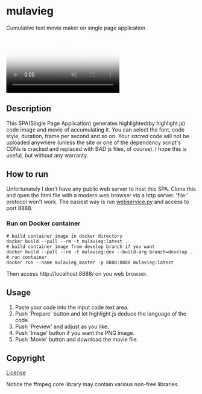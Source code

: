 # mulavieg

Cumulative text movie maker on single page application

<div><video controls muted preload="metadata"
            poster="https://user-images.githubusercontent.com/24844381/192092716-fd71b548-6b2d-4a85-95d6-1886acb4d085.png"
            src="https://user-images.githubusercontent.com/24844381/192092736-a64e75e1-2394-4e69-aece-9fe68184380b.mp4"></video></div>

## Description

This SPA(Single Page Application) generates highlighted(by highlight.js) code image and movie of accumulating it.
You can select the font, code style, duration, frame per second and so on.
Your *sacred* code will not be uploaded anywhere (unless the site or one of the dependency script's CDNs is cracked and replaced with BAD js files, of course).
I hope this is useful, but without any warranty.
 
## How to run

Unfortunately I don't have any public web server to host this SPA.
Clone this and open the html file with a modern web browser via a http server. 'file:' protocol won't work.
The easiest way is run [webservice.py](./src/webservice.py) and access to port 8888.

### Run on Docker container

~~~shell
# build container image in docker directory
docker build --pull --rm -t mulavieg:latest .
# build container image from develop branch if you want
docker build --pull --rm -t mulavieg:dev --build-arg branch=develop .
# run container
docker run --name mulavieg_master -p 8888:8888 mulavieg:latest
~~~

Then access http://localhost:8888/ on you web browser.

## Usage

1. Paste your code into the input code text area.
2. Push 'Prepare' button and let highlight.js deduce the language of the code.
3. Push 'Preview' and adjust as you like.
4. Push 'Image' button if you want the PNG image.
5. Push 'Movie' button and download the movie file.

## Copyright

[License](./LICENSE)

Notice the ffmpeg core library may contain various non-free libraries.


